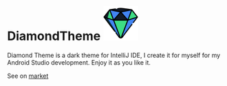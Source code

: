 # DiamondTheme ![](/resources/META-INF/pluginIcon.svg)

Diamond Theme is a dark theme for IntelliJ IDE, I create it for myself for my Android Studio development.
Enjoy it as you like it.

See on [market](https://plugins.jetbrains.com/plugin/19690-diamond-theme)
